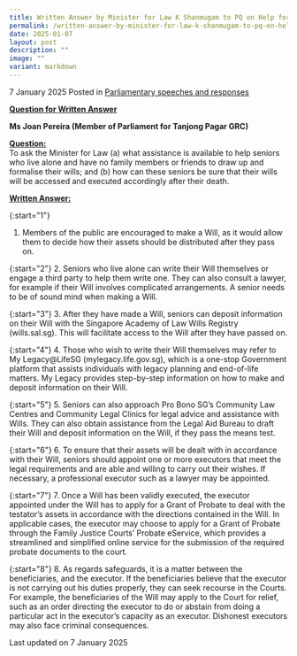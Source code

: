 ```yaml
---
title: Written Answer by Minister for Law K Shanmugam to PQ on Help for Wills
permalink: /written-answer-by-minister-for-law-k-shanmugam-to-pq-on-help-for-wills/
date: 2025-01-07
layout: post
description: ""
image: ""
variant: markdown
---
```

7 January 2025 Posted in [Parliamentary speeches and responses](/news/parliamentary-speeches) 

<b><u>Question for Written Answer</u></b>

<b>Ms Joan Pereira (Member of Parliament for Tanjong Pagar GRC)</b>

<b><u>Question:</u></b>
<br>To ask the Minister for Law (a) what assistance is available to help seniors who live alone and have no family members or friends to draw up and formalise their wills; and (b) how can these seniors be sure that their wills will be accessed and executed accordingly after their death.

<b><u>Written Answer:</u></b>

{:start="1"}
1.	Members of the public are encouraged to make a Will, as it would allow them to decide how their assets should be distributed after they pass on.

{:start="2"}
2. Seniors who live alone can write their Will themselves or engage a third party to help them write one. They can also consult a lawyer, for example if their Will involves complicated arrangements. A senior needs to be of sound mind when making a Will.

{:start="3"}
3. After they have made a Will, seniors can deposit information on their Will with the Singapore Academy of Law Wills Registry (wills.sal.sg). This will facilitate access to the Will after they have passed on. 

{:start="4"}
4. Those who wish to write their Will themselves may refer to My Legacy@LifeSG (mylegacy.life.gov.sg), which is a one-stop Government platform that assists individuals with legacy planning and end-of-life matters. My Legacy provides step-by-step information on how to make and deposit information on their Will.

{:start="5"}
5. Seniors can also approach Pro Bono SG’s Community Law Centres and Community Legal Clinics for legal advice and assistance with Wills. They can also obtain assistance from the Legal Aid Bureau to draft their Will and deposit information on the Will, if they pass the means test.

{:start="6"}
6. To ensure that their assets will be dealt with in accordance with their Will, seniors should appoint one or more executors that meet the legal requirements and are able and willing to carry out their wishes. If necessary, a professional executor such as a lawyer may be appointed.

{:start="7"}
7. Once a Will has been validly executed, the executor appointed under the Will has to apply for a Grant of Probate to deal with the testator’s assets in accordance with the directions contained in the Will. In applicable cases, the executor may choose to apply for a Grant of Probate through the Family Justice Courts’ Probate eService, which provides a streamlined and simplified online service for the submission of the required probate documents to the court.

{:start="8"}
8. As regards safeguards, it is a matter between the beneficiaries, and the executor. If the beneficiaries believe that the executor is not carrying out his duties properly, they can seek recourse in the Courts. For example, the beneficiaries of the Will may apply to the Court for relief, such as an order directing the executor to do or abstain from doing a particular act in the executor’s capacity as an executor. Dishonest executors may also face criminal consequences.


<p></p><p></p><p class="right-side-updated">Last updated on 7 January 2025</p>